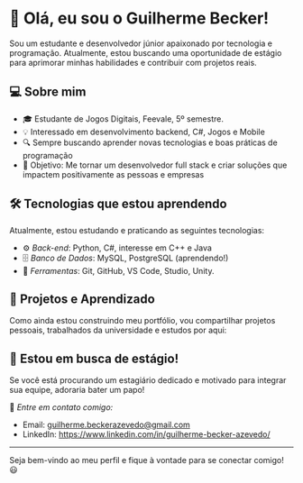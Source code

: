 # 👋 Olá, eu sou o Guilherme Becker!

Sou um estudante e desenvolvedor júnior apaixonado por tecnologia e programação. Atualmente, estou buscando uma oportunidade de estágio para aprimorar minhas habilidades e contribuir com projetos reais.

## 💻 Sobre mim
- 🎓 Estudante de Jogos Digitais, Feevale, 5º semestre.
- 💡 Interessado em desenvolvimento backend, C#, Jogos e Mobile
- 🔍 Sempre buscando aprender novas tecnologias e boas práticas de programação
- 🎯 Objetivo: Me tornar um desenvolvedor full stack e criar soluções que impactem positivamente as pessoas e empresas

## 🛠️ Tecnologias que estou aprendendo

Atualmente, estou estudando e praticando as seguintes tecnologias:
- ⚙️ *Back-end*: Python, C#, interesse em C++ e Java
- 🗄️ *Banco de Dados*: MySQL, PostgreSQL (aprendendo!)
- 🔧 *Ferramentas*: Git, GitHub, VS Code, Studio, Unity.

## 📌 Projetos e Aprendizado
Como ainda estou construindo meu portfólio, vou compartilhar projetos pessoais, trabalhados da universidade e estudos por aqui:

## 🤝 Estou em busca de estágio!
Se você está procurando um estagiário dedicado e motivado para integrar sua equipe, adoraria bater um papo!

📩 *Entre em contato comigo:*
- Email: guilherme.beckerazevedo@gmail.com
- LinkedIn: https://www.linkedin.com/in/guilherme-becker-azevedo/

---
Seja bem-vindo ao meu perfil e fique à vontade para se conectar comigo! 😃
